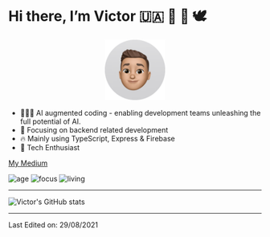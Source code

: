 # Hi there, I’m Victor 🇺🇦 💙 💛 🕊

<p align="center">
<img src="memoji.jpeg" alt="drawing" width="120"/>
</p>

- 👨🏽‍💻 AI augmented coding - enabling development teams unleashing the full potential of AI.
- 👑 Focusing on backend related development
- 🔥 Mainly using TypeScript, Express & Firebase
- 🚀 Tech Enthusiast

[My Medium](https://medium.com/@victorblaess)

![age](https://img.shields.io/badge/age-28-blue)
![focus](https://img.shields.io/badge/focus-backend-brightgreen)
![living](https://img.shields.io/badge/living-germany-3c9)

----


![Victor's GitHub stats](https://github-readme-stats.vercel.app/api?username=vicdotdevelop&count_private=true&show_icons=true&theme=radical)


----

Last Edited on: 29/08/2021
